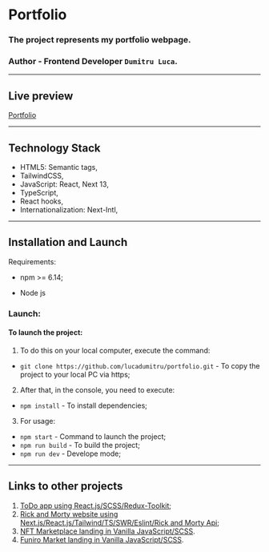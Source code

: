# Portfolio

### The project represents my portfolio webpage.

### **Author** - Frontend Developer `Dumitru Luca`.

---

## Live preview

[Portfolio](https://lucadevelop.com)

---

## Technology Stack

- HTML5: Semantic tags,
- TailwindCSS,
- JavaScript: React, Next 13,
- TypeScript,
- React hooks,
- Internationalization: Next-Intl,

---

## Installation and Launch

Requirements:

- npm >= 6.14;

- Node js

### Launch:

#### To launch the project:

1. To do this on your local computer, execute the command:

- `git clone https://github.com/lucadumitru/portfolio.git` - To copy the project to your local PC via https;

2. After that, in the console, you need to execute:

- `npm install` - To install dependencies;

3. For usage:

- `npm start` - Command to launch the project;
- `npm run build` - To build the project;
- `npm run dev` - Develope mode;

---

## Links to other projects

1. [ToDo app using React.js/SCSS/Redux-Toolkit](https://github.com/lucadumitru/todo.git);
2. [Rick and Morty website using Next.js/React.js/Tailwind/TS/SWR/Eslint/Rick and Morty Api](https://github.com/lucadumitru/rickandmorty.git);
3. [NFT Marketplace landing in Vanilla JavaScript/SCSS](https://github.com/lucadumitru/nft-marketplace.git).
4. [Funiro Market landing in Vanilla JavaScript/SCSS](https://github.com/lucadumitru/funiro.git).
